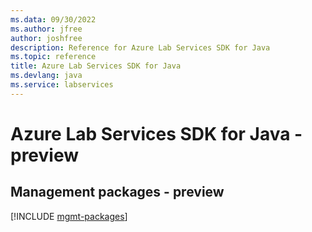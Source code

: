 ```yaml
---
ms.data: 09/30/2022
ms.author: jfree
author: joshfree
description: Reference for Azure Lab Services SDK for Java
ms.topic: reference
title: Azure Lab Services SDK for Java
ms.devlang: java
ms.service: labservices
---
```

# Azure Lab Services SDK for Java - preview

## Management packages - preview
[!INCLUDE [mgmt-packages](lab-services-mgmt-index.md)]